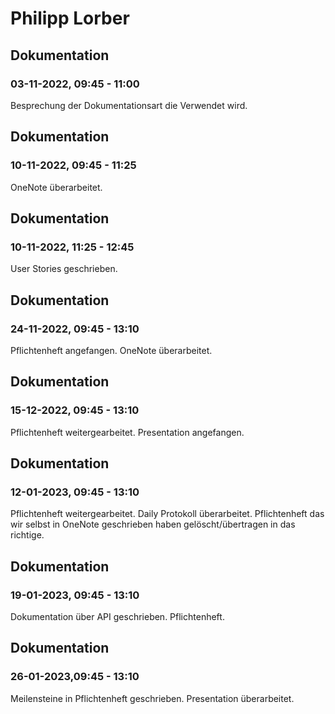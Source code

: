 # Philipp Lorber


## Dokumentation
### 03-11-2022, 09:45 - 11:00
  Besprechung der Dokumentationsart die Verwendet wird.


## Dokumentation
### 10-11-2022, 09:45 - 11:25
  OneNote überarbeitet.


## Dokumentation
### 10-11-2022, 11:25 - 12:45
  User Stories geschrieben.

## Dokumentation
### 24-11-2022, 09:45 - 13:10
  Pflichtenheft angefangen.
  OneNote überarbeitet.

## Dokumentation
### 15-12-2022, 09:45 - 13:10
  Pflichtenheft weitergearbeitet.
  Presentation angefangen.

## Dokumentation
### 12-01-2023, 09:45 - 13:10
  Pflichtenheft weitergearbeitet.
  Daily Protokoll überarbeitet.
  Pflichtenheft das wir selbst in OneNote geschrieben haben gelöscht/übertragen in das richtige.

## Dokumentation
### 19-01-2023, 09:45 - 13:10
  Dokumentation über API geschrieben.
  Pflichtenheft.
  
## Dokumentation
### 26-01-2023,09:45 - 13:10
  Meilensteine in Pflichtenheft geschrieben.
  Presentation überarbeitet.

